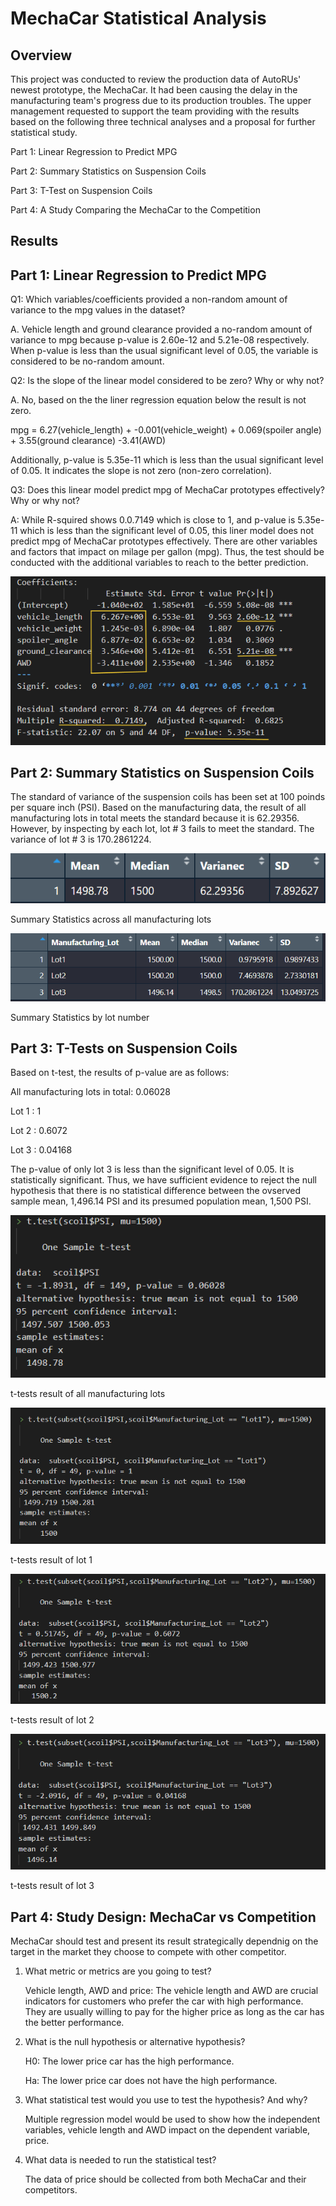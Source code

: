 # MechaCar Statistical Analysis

## Overview 

This project was conducted to review the production data of AutoRUs' newest prototype, the MechaCar.  It had been causing the delay in the manufacturing team's progress due to its production troubles.  The upper management requested to support the team providing with the results based on the following three technical analyses and a proposal for further statistical study.       

Part 1: Linear Regression to Predict MPG

Part 2: Summary Statistics on Suspension Coils

Part 3: T-Test on Suspension Coils

Part 4: A Study Comparing the MechaCar to the Competition

## Results

## Part 1: Linear Regression to Predict MPG

Q1: Which variables/coefficients provided a non-random amount of variance to the mpg values in the dataset?

A. Vehicle length and ground clearance provided a no-random amount of variance to mpg because p-value is 2.60e-12 and 5.21e-08 respectively.  When p-value is less than the usual significant level of 0.05, the variable is considered to be no-random amount.

Q2: Is the slope of the linear model considered to be zero? Why or why not?

A. No, based on the the liner regression equation below the result is not zero.  

mpg = 6.27(vehicle_length) + -0.001(vehicle_weight) + 0.069(spoiler angle) + 3.55(ground clearance) -3.41(AWD)

Additionally, p-value is 5.35e-11 which is less than the usual significant level of 0.05.  It indicates the slope is not zero (non-zero correlation).

Q3: Does this linear model predict mpg of MechaCar prototypes effectively? Why or why not?

A: While R-squired shows 0.0.7149 which is close to 1, and p-value is 5.35e-11 which is less than the significant level of 0.05, this liner model does not predict mpg of MechaCar prototypes effectively.  There are other variables and factors that impact on milage per gallon (mpg).  Thus, the test should be conducted with the additional variables to reach to the better prediction.    

![This is an image](https://github.com/tomoko1T/MechaCar_Statistical_Analysis/blob/main/images/part1.png) 

## Part 2: Summary Statistics on Suspension Coils

The standard of variance of the suspension coils has been set at 100 poinds per square inch (PSI).  Based on the manufacturing data, the result of all manufacturing lots in total meets the standard because it is 62.29356.  However, by inspecting by each lot, lot # 3 fails to meet the standard.  The variance of lot # 3 is 170.2861224.    

![This is an image](https://github.com/tomoko1T/MechaCar_Statistical_Analysis/blob/main/images/%232Total_summary.png)

Summary Statistics across all manufacturing lots

![This is an image](https://github.com/tomoko1T/MechaCar_Statistical_Analysis/blob/main/images/%232Lot_summary.png) 

Summary Statistics by lot number

## Part 3: T-Tests on Suspension Coils

Based on t-test, the results of p-value are as follows:  

All manufacturing lots in total: 0.06028

Lot 1 : 1

Lot 2 : 0.6072

Lot 3 : 0.04168 

The p-value of only lot 3 is less than the significant level of 0.05.  It is statistically significant.  Thus, we have sufficient evidence to reject the null hypothesis that there is no statistical difference between the ovserved sample mean, 1,496.14 PSI and its presumed population mean, 1,500 PSI. 

![This is an image](https://github.com/tomoko1T/MechaCar_Statistical_Analysis/blob/main/images/part3all.png) 

t-tests result of all manufacturing lots

![This is an image](https://github.com/tomoko1T/MechaCar_Statistical_Analysis/blob/main/images/lot1.png) 

t-tests result of lot 1

![This is an image](https://github.com/tomoko1T/MechaCar_Statistical_Analysis/blob/main/images/lot2.png) 

t-tests result of lot 2

![This is an image](https://github.com/tomoko1T/MechaCar_Statistical_Analysis/blob/main/images/lot3.png) 

t-tests result of lot 3

## Part 4: Study Design: MechaCar vs Competition

MechaCar should test and present its result strategically dependnig on the target in the market they choose to compete with other competitor.  

1. What metric or metrics are you going to test?

    Vehicle length, AWD and price: 
    The vehicle length and AWD are crucial indicators for customers who prefer the car with high performance.  They are usually willing to pay for the higher price as long as the car has the better performance.

2. What is the null hypothesis or alternative hypothesis?

    H0: The lower price car has the high performance. 

    Ha: The lower price car does not have the high performance. 

3. What statistical test would you use to test the hypothesis? And why?

    Multiple regression model would be used to show how the independent variables, vehicle length and AWD impact on the dependent variable, price. 

4. What data is needed to run the statistical test?

    The data of price should be collected from both MechaCar and their competitors. 













